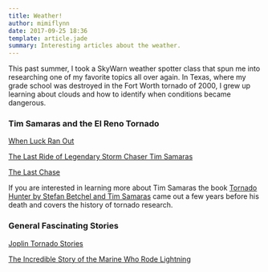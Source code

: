 ```yaml
---
title: Weather!
author: mimiflynn
date: 2017-09-25 18:36
template: article.jade
summary: Interesting articles about the weather.
---
```


This past summer, I took a SkyWarn weather spotter class that spun me into researching one of my favorite topics all over again. In Texas, where my grade school was destroyed in the Fort Worth tornado of 2000, I grew up learning about clouds and how to identify when conditions became dangerous.

### Tim Samaras and the El Reno Tornado

[When Luck Ran Out](https://www.outsideonline.com/1919211/when-luck-ran-out-el-reno)

[The Last Ride of Legendary Storm Chaser Tim Samaras](http://www.dallasobserver.com/news/the-last-ride-of-legendary-storm-chaser-tim-samaras-6430527)

[The Last Chase](http://ngm.nationalgeographic.com/2013/11/biggest-storm/draper-text)

If you are interested in learning more about Tim Samaras the book [Tornado Hunter by Stefan Betchel and Tim Samaras](https://www.goodreads.com/book/show/2083243.Tornado_Hunter) came out a few years before his death and covers the history of tornado research.

### General Fascinating Stories

[Joplin Tornado Stories](http://www.esquire.com/news-politics/a32967/joplin-tornado-stories-1011/)

[The Incredible Story of the Marine Who Rode Lightning](http://taskandpurpose.com/incredible-story-marine-rode-lightning/)